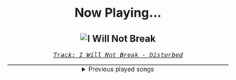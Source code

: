 <div align="center"> 
<h1>Now Playing...</h1>

![I Will Not Break](https://i.scdn.co/image/ab67616d00001e0264b885e40e49dcae2803fd88)
--
_<samp><a href="https://open.spotify.com/track/3TuZPqlHK7P6lhMOJ7qwll">Track: I Will Not Break - Disturbed</a></samp>_

<div style="border: 1px #4B5054 solid"></div>
<details>
  <summary>
    Previous played songs
  </summary>
  <table>
    <thead>
      <tr>
        <th>
          Artist
        </th>
        <th>
          Song
        </th>
        <th>
          Link
        </th>
      </tr>
    </thead>
    <tbody>
      <tr><td>Disturbed</td><td>I Will Not Break</td><td><a href="https://open.spotify.com/track/3TuZPqlHK7P6lhMOJ7qwll">https://open.spotify.com/track/3TuZPqlHK7P6lhMOJ7qwll</a></td></tr><tr><td>Windwaker</td><td>SIRENS 2.0</td><td><a href="https://open.spotify.com/track/0m8qgJIiLInD1rGOHR2tK9">https://open.spotify.com/track/0m8qgJIiLInD1rGOHR2tK9</a></td></tr><tr><td>Dynazty</td><td>Phoenix</td><td><a href="https://open.spotify.com/track/6b3A6Jp5IUjcIaBab089Er">https://open.spotify.com/track/6b3A6Jp5IUjcIaBab089Er</a></td></tr><tr><td>Caleb Hyles</td><td>Darkness Before The Dawn</td><td><a href="https://open.spotify.com/track/67kP7Tkubh22fbkclZsuX5">https://open.spotify.com/track/67kP7Tkubh22fbkclZsuX5</a></td></tr><tr><td>izzy reign</td><td>Your Entertainer</td><td><a href="https://open.spotify.com/track/1ttawOxV4Okfntx628yOwV">https://open.spotify.com/track/1ttawOxV4Okfntx628yOwV</a></td></tr><tr><td>NOTHING MORE</td><td>HOUSE ON SAND (feat. Eric V. of I Prevail)</td><td><a href="https://open.spotify.com/track/7su938XEBoz7xlyepOQCYE">https://open.spotify.com/track/7su938XEBoz7xlyepOQCYE</a></td></tr><tr><td>Killswitch Engage</td><td>Aftermath</td><td><a href="https://open.spotify.com/track/3qoGPplCfPEDOhl2Blvju8">https://open.spotify.com/track/3qoGPplCfPEDOhl2Blvju8</a></td></tr><tr><td>Killswitch Engage</td><td>Forever Aligned</td><td><a href="https://open.spotify.com/track/4gyxHzYG21hYdT0UwSnw7U">https://open.spotify.com/track/4gyxHzYG21hYdT0UwSnw7U</a></td></tr><tr><td>Eralise</td><td>Wrong Decisions</td><td><a href="https://open.spotify.com/track/0z59iIJa2hSVOqEc0t08Cs">https://open.spotify.com/track/0z59iIJa2hSVOqEc0t08Cs</a></td></tr><tr><td>Rocco Minichiello</td><td>Treachery (from "Bleach") - Metal Version</td><td><a href="https://open.spotify.com/track/6DedcdH8ri4pgtllVhPbLx">https://open.spotify.com/track/6DedcdH8ri4pgtllVhPbLx</a></td></tr><tr><td>Rocco Minichiello</td><td>Fade To Black B13a (from Bleach) - Metal Version</td><td><a href="https://open.spotify.com/track/4KTxPcmVKPH6F9H2IoyMOF">https://open.spotify.com/track/4KTxPcmVKPH6F9H2IoyMOF</a></td></tr><tr><td>Rocco Minichiello</td><td>Invasion (from "Bleach") - Metal Version</td><td><a href="https://open.spotify.com/track/6MbS9XB99RDCTqjLxa3Wzy">https://open.spotify.com/track/6MbS9XB99RDCTqjLxa3Wzy</a></td></tr><tr><td>Rocco Minichiello</td><td>Clavar La Espada (from "Bleach") - Metal Version</td><td><a href="https://open.spotify.com/track/33SLqtslna32dFW5wm8KWg">https://open.spotify.com/track/33SLqtslna32dFW5wm8KWg</a></td></tr><tr><td>Rocco Minichiello</td><td>Stand Up Be Strong (from "Bleach") - Metal Version</td><td><a href="https://open.spotify.com/track/3SJvpSo9KoDFzKX3jPzP3E">https://open.spotify.com/track/3SJvpSo9KoDFzKX3jPzP3E</a></td></tr><tr><td>Rocco Minichiello</td><td>Treachery (from "Bleach") - Metal Version</td><td><a href="https://open.spotify.com/track/6DedcdH8ri4pgtllVhPbLx">https://open.spotify.com/track/6DedcdH8ri4pgtllVhPbLx</a></td></tr><tr><td>Rocco Minichiello</td><td>Fade To Black B13a (from Bleach) - Metal Version</td><td><a href="https://open.spotify.com/track/4KTxPcmVKPH6F9H2IoyMOF">https://open.spotify.com/track/4KTxPcmVKPH6F9H2IoyMOF</a></td></tr><tr><td>Rocco Minichiello</td><td>Invasion (from "Bleach") - Metal Version</td><td><a href="https://open.spotify.com/track/6MbS9XB99RDCTqjLxa3Wzy">https://open.spotify.com/track/6MbS9XB99RDCTqjLxa3Wzy</a></td></tr><tr><td>Rocco Minichiello</td><td>Clavar La Espada (from "Bleach") - Metal Version</td><td><a href="https://open.spotify.com/track/33SLqtslna32dFW5wm8KWg">https://open.spotify.com/track/33SLqtslna32dFW5wm8KWg</a></td></tr><tr><td>Rocco Minichiello</td><td>Stand Up Be Strong (from "Bleach") - Metal Version</td><td><a href="https://open.spotify.com/track/3SJvpSo9KoDFzKX3jPzP3E">https://open.spotify.com/track/3SJvpSo9KoDFzKX3jPzP3E</a></td></tr><tr><td>Rocco Minichiello</td><td>Treachery (from "Bleach") - Metal Version</td><td><a href="https://open.spotify.com/track/6DedcdH8ri4pgtllVhPbLx">https://open.spotify.com/track/6DedcdH8ri4pgtllVhPbLx</a></td></tr>
    </tbody>
  </table>
</details>

</div>
